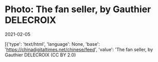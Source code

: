 # Photo: The fan seller, by Gauthier DELECROIX

2021-02-05

[{'type': 'text/html', 'language': None, 'base': 'https://chinadigitaltimes.net/chinese/feed', 'value': 'The fan seller, by Gauthier DELECROIX (CC BY 2.0)

